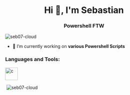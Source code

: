 <h1 align="center">Hi 👋, I'm Sebastian</h1>
<h3 align="center">Powershell FTW</h3>

<p align="left"> <img src="https://komarev.com/ghpvc/?username=seb07-cloud&label=Profile%20views&color=0e75b6&style=flat" alt="seb07-cloud" /> </p>

- 🔭 I’m currently working on **various Powershell Scripts**


<h3 align="left">Languages and Tools:</h3>
<p align="left"> <a href="https://docs.microsoft.com/en-us/powershell/" target="_blank"> <img src="https://raw.githubusercontent.com/PowerShell/PowerShell/master/assets/ps_black_64.svg?sanitize=true" alt="c" width="40" height="40"/> </a> </p>

<p>&nbsp;<img align="center" src="https://github-readme-stats.vercel.app/api?username=seb07-cloud&show_icons=true&locale=en" alt="seb07-cloud" /></p>
